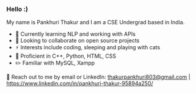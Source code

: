 ### Hello :)
My name is Pankhuri Thakur and I am a CSE Undergrad based in India.

 - 🌱 Currently learning NLP and working with APIs
 - 👯 Looking to collaborate on open source projects
 - ⚡ Interests include coding, sleeping and playing with cats
 - 🧠 Proficient in C++, Python, HTML, CSS
 - ✏️ Familiar with MySQL, Xampp

💬 Reach out to me by email or LinkedIn: thakurpankhuri803@gmail.com | https://www.linkedin.com/in/pankhuri-thakur-95894a250/ 
<!--
**punz321/punz321** is a ✨ _special_ ✨ repository because its `README.md` (this file) appears on your GitHub profile.

Here are some ideas to get you started:

- 🔭 I’m currently working on ..

-  Ask me about ...
- 📫 How to reach me: ...

-  Fun fact: ...
-->
